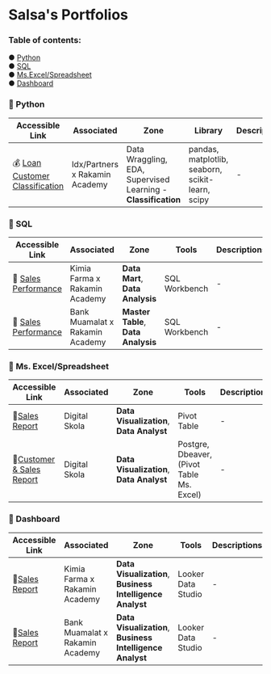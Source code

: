 # Salsa's Portfolios

### Table of contents:
● [Python](#Python) </br>
● [SQL](#SQL) </br>
● [Ms.Excel/Spreadsheet](#Ms.Excel/Spreadsheet) </br>
● [Dashboard](#Dashboard) 

<a name="Python"></a>
### 📁 Python
| Accessible Link | Associated | Zone | Library | Descriptions |
| --------------- | ---------- | ---- | ------- | ------------ |
| 💰 [Loan Customer Classification](https://github.com/salsabilarani/VIX-Data-Scientist-Idx-Partners/blob/main/Machine%20Learning_Loan%20Classification.ipynb)| Idx/Partners x Rakamin Academy | Data Wraggling, EDA, Supervised Learning - **Classification** | pandas, matplotlib, seaborn, scikit-learn, scipy | - |

<a name="SQL"></a>
### 📁 SQL
| Accessible Link | Associated | Zone | Tools | Descriptions |
| --------------- | ---------- | ---- | ------- | ------------ |
| 🛒 [Sales Performance](https://github.com/salsabilarani/VIX-Big-Data-Analytics-Kimia-Farma)| Kimia Farma x Rakamin Academy |  **Data Mart**, **Data Analysis** | SQL Workbench | - |
| 🛒 [Sales Performance](https://github.com/salsabilarani/VIX-BI-Analyst-Bank-Muamalat)| Bank Muamalat x Rakamin Academy |  **Master Table**, **Data Analysis** | SQL Workbench | - |

<a name="Ms.Excel/Spreadsheet"></a>
### 📁 Ms. Excel/Spreadsheet
| Accessible Link | Associated | Zone | Tools | Descriptions |
| --------------- | ---------- | ------- | ------------ | ------------ |
| 🛒[Sales Report](https://docs.google.com/spreadsheets/d/18LUDqxbUiV8PHJiLuHsJfkIiLfTqT8xC/edit?usp=drive_link&ouid=105727486390766932319&rtpof=true&sd=true) | Digital Skola | **Data Visualization**, **Data Analyst** | Pivot Table | - |
| 🛒[Customer & Sales Report](https://docs.google.com/spreadsheets/d/1BLdWOn0WGHHxMHKjRUh7rk0hrt2ves_k/edit?usp=drive_link&ouid=105727486390766932319&rtpof=true&sd=true) | Digital Skola | **Data Visualization**, **Data Analyst** | Postgre, Dbeaver, (Pivot Table Ms. Excel) | - |



<a name="Dashboard"></a>
### 📁 Dashboard
| Accessible Link | Associated | Zone | Tools | Descriptions |
| --------------- | ---------- | ------- | ------------ | ------------ |
| 🛒[Sales Report](https://s.id/KimFar-Sales-Dashboard-Report) | Kimia Farma x Rakamin Academy | **Data Visualization**, **Business Intelligence Analyst** | Looker Data Studio | - |
| 🛒[Sales Report](https://github.com/salsabilarani/VIX-BI-Analyst-Bank-Muamalat/blob/main/Sales%20Report%20Dashboard.pdf) | Bank Muamalat x Rakamin Academy | **Data Visualization**, **Business Intelligence Analyst** | Looker Data Studio | - |
